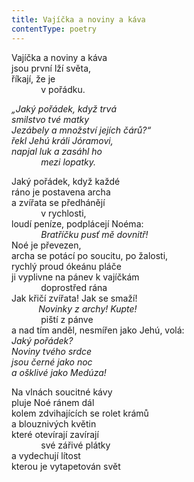 ```yaml
---
title: Vajíčka a noviny a káva
contentType: poetry
---
```


<section>

Vajíčka a noviny a káva  
jsou první lží světa,  
říkají, že je  
            v pořádku.

</section>

<section>

_„Jaký pořádek, když trvá  
smilstvo tvé matky  
Jezábely a množství jejích čárů?“  
řekl Jehú králi Jóramovi,  
napjal luk a zasáhl ho  
            mezi lopatky._

</section>

<section>

Jaký pořádek, když každé  
ráno je postavena archa  
a zvířata se předhánějí  
            v rychlosti,  
loudí peníze, podplácejí Noéma:  
            _Bratříčku pusť mě dovnitř!_  
Noé je převezen,  
archa se potácí po soucitu, po žalosti,  
rychlý proud ókeánu pláče  
ji vyplivne na pánev k vajíčkám  
            doprostřed rána  
Jak křičí zvířata! Jak se smaží!  
           _Novinky z archy! Kupte!_  
            piští z pánve  
a nad tím anděl, nesmířen jako Jehú, volá:  
_Jaký pořádek?  
Noviny tvého srdce  
jsou černé jako noc  
a ošklivé jako Medúza!_

</section>

<section>

Na vlnách soucitné kávy  
pluje Noé ránem dál  
kolem zdvihajících se rolet krámů  
a blouznivých květin  
které otevírají zavírají  
            své zářivé plátky  
a vydechují lítost  
kterou je vytapetován svět

</section>
